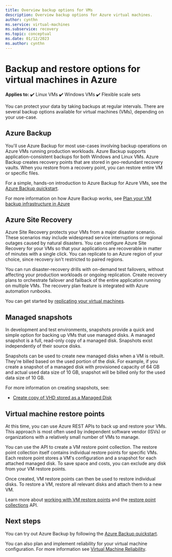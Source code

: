 ```yaml
---
title: Overview backup options for VMs 
description: Overview backup options for Azure virtual machines.
author: cynthn
ms.service: virtual-machines
ms.subservice: recovery
ms.topic: conceptual
ms.date: 01/12/2023
ms.author: cynthn
---
```



# Backup and restore options for virtual machines in Azure

**Applies to:** :heavy_check_mark: Linux VMs :heavy_check_mark: Windows VMs :heavy_check_mark: Flexible scale sets

You can protect your data by taking backups at regular intervals. There are several backup options available for virtual machines (VMs), depending on your use-case.

## Azure Backup

You'll use Azure Backup for most use-cases involving backup operations on Azure VMs running production workloads. Azure Backup supports application-consistent backups for both Windows and Linux VMs. Azure Backup creates recovery points that are stored in geo-redundant recovery vaults. When you restore from a recovery point, you can restore entire VM or specific files.

For a simple, hands-on introduction to Azure Backup for Azure VMs, see the [Azure Backup quickstart](../backup/quick-backup-vm-portal.md).

For more information on how Azure Backup works, see [Plan your VM backup infrastructure in Azure](../backup/backup-azure-vms-introduction.md)

## Azure Site Recovery

Azure Site Recovery protects your VMs from a major disaster scenario. These scenarios may include widespread service interruptions or regional outages caused by natural disasters. You can configure Azure Site Recovery for your VMs so that your applications are recoverable in matter of minutes with a single click. You can replicate to an Azure region of your choice, since recovery isn't restricted to paired regions.

You can run disaster-recovery drills with on-demand test failovers, without affecting your production workloads or ongoing replication. Create recovery plans to orchestrate failover and failback of the entire application running on multiple VMs. The recovery plan feature is integrated with Azure automation runbooks.

You can get started by [replicating your virtual machines](../site-recovery/azure-to-azure-quickstart.md).

## Managed snapshots

In development and test environments, snapshots provide a quick and simple option for backing up VMs that use managed disks. A managed snapshot is a full, read-only copy of a managed disk. Snapshots exist independently of their source disks.

Snapshots can be used to create new managed disks when a VM is rebuilt. They're billed based on the used portion of the disk. For example, if you create a snapshot of a managed disk with provisioned capacity of 64 GB and actual used data size of 10 GB, snapshot will be billed only for the used data size of 10 GB.  

For more information on creating snapshots, see:

* [Create copy of VHD stored as a Managed Disk](./windows/snapshot-copy-managed-disk.md)

## Virtual machine restore points

At this time, you can use Azure REST APIs to back up and restore your VMs. This approach is most often used by independent software vendor (ISVs) or organizations with a relatively small number of VMs to manage.

You can use the API to create a VM restore point collection. The restore point collection itself contains individual restore points for specific VMs. Each restore point stores a VM's configuration and a snapshot for each attached managed disk. To save space and costs, you can exclude any disk from your VM restore points.

Once created, VM restore points can then be used to restore individual disks. To restore a VM, restore all relevant disks and attach them to a new VM.

Learn more about [working with VM restore points](virtual-machines-create-restore-points.md) and the [restore point collections](/rest/api/compute/restore-point-collections) API.

## Next steps
You can try out Azure Backup by following the [Azure Backup quickstart](../backup/quick-backup-vm-portal.md).

You can also plan and implement reliability for your virtual machine configuration. For more information see [Virtual Machine Reliability](./virtual-machines-reliability.md).